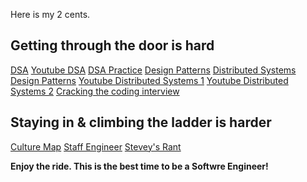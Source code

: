 Here is my 2 cents.

## Getting through the door is hard

[DSA](https://algs4.cs.princeton.edu/home/)
[Youtube DSA](https://www.youtube.com/c/WilliamFiset-videos/playlists)
[DSA Practice](https://leetcode.com/)
[Design Patterns](https://sourcemaking.com/design_patterns)
[Distributed Systems Design Patterns](https://martinfowler.com/articles/patterns-of-distributed-systems/)
[Youtube Distributed Systems 1](https://www.youtube.com/playlist?list=PLNPUF5QyWU8PydLG2cIJrCvnn5I_exhYx)
[Youtube Distributed Systems 2](https://www.youtube.com/playlist?list=PLeKd45zvjcDFUEv_ohr_HdUFe97RItdiB)
[Cracking the coding interview](https://www.google.com/search?q=cracking+the+coding+interview+pdf&oq=cracking+&aqs=chrome.1.69i57j35i39j46i67j69i59j0i512l5j46i512.2114j0j4&client=ubuntu&sourceid=chrome&ie=UTF-8)


## Staying in & climbing the ladder is harder

[Culture Map](https://erinmeyer.com/books/the-culture-map/)
[Staff Engineer](https://staffeng.com/book)
[Stevey's Rant](https://gist.github.com/chitchcock/1281611)

**Enjoy the ride. This is the best time to be a Softwre Engineer!**